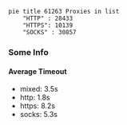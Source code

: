 
```mermaid
pie title 61263 Proxies in list
    "HTTP" : 28433
    "HTTPS": 10139
    "SOCKS" : 30857
```

### Some Info
#### Average Timeout

- mixed: 3.5s
- http: 1.8s
- https: 8.2s
- socks: 5.3s